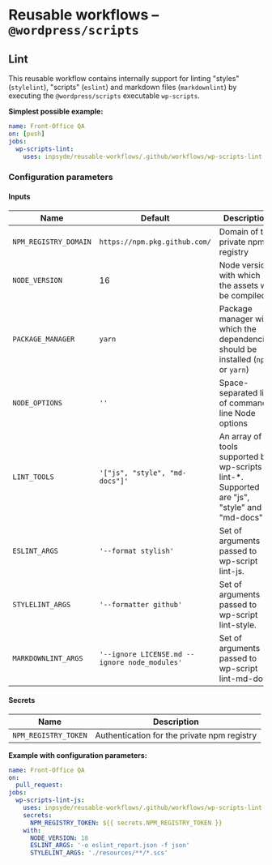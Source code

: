 # Reusable workflows – `@wordpress/scripts`

## Lint

This reusable workflow contains internally support for linting "styles" (`stylelint`), "scripts" (`eslint`) and markdown files (`markdownlint`) by executing the `@wordpress/scripts` executable `wp-scripts`.

**Simplest possible example:**

```yml
name: Front-Office QA
on: [push]
jobs:
  wp-scripts-lint:
    uses: inpsyde/reusable-workflows/.github/workflows/wp-scripts-lint.yml@main
```

### Configuration parameters

#### Inputs

| Name                  | Default                                       | Description                                                                                  |
|-----------------------|-----------------------------------------------|----------------------------------------------------------------------------------------------|
| `NPM_REGISTRY_DOMAIN` | `https://npm.pkg.github.com/`                 | Domain of the private npm registry                                                           |
| `NODE_VERSION`        | 16                                            | Node version with which the assets will be compiled                                          |
| `PACKAGE_MANAGER`     | `yarn`                                        | Package manager with which the dependencies should be installed (`npm` or `yarn`)            |
| `NODE_OPTIONS`        | `''`                                          | Space-separated list of command-line Node options                                            |
| `LINT_TOOLS`          | `'["js", "style", "md-docs"]'`                | An array of tools supported by wp-scripts lint-*. Supported are "js", "style" and "md-docs". |
| `ESLINT_ARGS`         | `'--format stylish'`                          | Set of arguments passed to wp-script lint-js.                                                |
| `STYLELINT_ARGS`      | `'--formatter github'`                        | Set of arguments passed to wp-script lint-style.                                             |
| `MARKDOWNLINT_ARGS`   | `'--ignore LICENSE.md --ignore node_modules'` | Set of arguments passed to wp-script lint-md-docs                                            |

#### Secrets

| Name                 | Description                                 |
|----------------------|---------------------------------------------|
| `NPM_REGISTRY_TOKEN` | Authentication for the private npm registry |

**Example with configuration parameters:**

```yml
name: Front-Office QA
on:
  pull_request:
jobs:
  wp-scripts-lint-js:
    uses: inpsyde/reusable-workflows/.github/workflows/wp-scripts-lint-js.yml@main
    secrets:
      NPM_REGISTRY_TOKEN: ${{ secrets.NPM_REGISTRY_TOKEN }}
    with:
      NODE_VERSION: 18
      ESLINT_ARGS: '-o eslint_report.json -f json'
      STYLELINT_ARGS: './resources/**/*.scs'
```